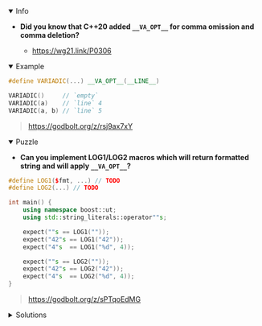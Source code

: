 <details open><summary>Info</summary><p>

* **Did you know that C++20 added `__VA_OPT__` for comma omission and comma deletion?**

  * https://wg21.link/P0306

</p></details><details open><summary>Example</summary><p>

```cpp
#define VARIADIC(...) __VA_OPT__(__LINE__)

VARIADIC()     // `empty`
VARIADIC(a)    // `line` 4
VARIADIC(a, b) // `line` 5
```

> https://godbolt.org/z/rsj9ax7xY

</p></details><details open><summary>Puzzle</summary><p>

* **Can you implement LOG1/LOG2 macros which will return formatted string and will apply `__VA_OPT__`?**

```cpp
#define LOG1($fmt, ...) // TODO
#define LOG2(...) // TODO

int main() {
    using namespace boost::ut;
    using std::string_literals::operator""s;

    expect(""s == LOG1(""));
    expect("42"s == LOG1("42"));
    expect("4"s  == LOG1("%d", 4));

    expect(""s == LOG2(""));
    expect("42"s == LOG2("42"));
    expect("4"s  == LOG2("%d", 4));
}
```

> https://godbolt.org/z/sPTqoEdMG

</p></details><details><summary>Solutions</summary><p>

```cpp
#define LOG1($fmt, ...) fmt::sprintf($fmt __VA_OPT__(,) __VA_ARGS__)
#define LOG2(...) __VA_OPT__(fmt::sprintf(__VA_ARGS__))
```

> https://godbolt.org/z/5TM7WsMfx

```cpp
#define LOG1($fmt, ...) fmt::sprintf($fmt __VA_OPT__(,) __VA_ARGS__)
#define LOG2(...) fmt::sprintf(__VA_ARGS__)
```

> https://godbolt.org/z/135j8s5PP
